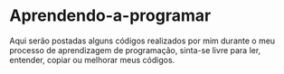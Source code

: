# Aprendendo-a-programar

Aqui serão postadas alguns códigos realizados por mim durante o meu processo de aprendizagem de programação, sinta-se livre para ler, entender, copiar ou melhorar meus códigos. 
